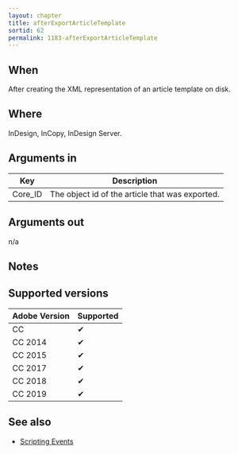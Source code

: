 ```yaml
---
layout: chapter
title: afterExportArticleTemplate
sortid: 62
permalink: 1183-afterExportArticleTemplate
---
```


## When 
After creating the XML representation of an article template on disk.

## Where 
InDesign, InCopy, InDesign Server.

## Arguments in 
|Key |Description|
|----|-----------|
|Core_ID |The object id of the article that was exported.|

## Arguments out 
n/a

## Notes

## Supported versions

| Adobe Version | Supported |
|---------------|-----------|
| CC            | ✔         |
| CC 2014       | ✔         |
| CC 2015       | ✔         |
| CC 2017       | ✔         |
| CC 2018       | ✔         |
| CC 2019       | ✔         |

## See also
* [Scripting Events](../../ScriptingEvents/index.md)